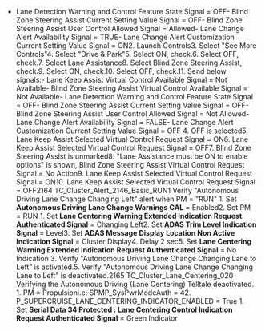 - Lane Detection Warning and Control Feature State Signal = OFF- Blind Zone Steering Assist Current Setting Value Signal = OFF- Blind Zone Steering Assist User Control Allowed Signal = Allowed- Lane Change Alert Availability Signal = TRUE- Lane Change Alert Customization Current Setting Value Signal = ON2. Launch Controls3. Select "See More Controls"4. Select "Drive & Park"5. Select ON, check.6. Select OFF, check.7. Select Lane Assistance8. Select Blind Zone Steering Assist, check.9. Select ON, check.10. Select OFF, check.11. Send below signals:- Lane Keep Assist Virtual Control Available Signal = Not Available- Blind Zone Steering Assist Virtual Control Available Signal = Not Available- Lane Detection Warning and Control Feature State Signal = OFF- Blind Zone Steering Assist Current Setting Value Signal = OFF- Blind Zone Steering Assist User Control Allowed Signal = Not Allowed- Lane Change Alert Availability Signal = FALSE- Lane Change Alert Customization Current Setting Value Signal = OFF 4. OFF is selected5. Lane Keep Assist Selected Virtual Control Request Signal = ON6. Lane Keep Assist Selected Virtual Control Request Signal = OFF7. Blind Zone Steering Assist is unmarked8. "Lane Assistance must be ON to enable options" is shown, Blind Zone Steering Assist Virtual Control Request Signal = No Action9. Lane Keep Assist Selected Virtual Control Request Signal = ON10. Lane Keep Assist Selected Virtual Control Request Signal = OFF2164 TC_Cluster_Alert_2146_Basic_RUN1 Verify "Autonomous Driving Lane Change Changing Left" alert when PM = "RUN" 1. Set **Autonomous Driving Lane Change Warnings CAL** = Enabled2. Set PM = RUN 1. Set **Lane Centering Warning Extended Indication Request Authenticated Signal** = Changing Left2. Set **ADAS Trim Level Indication Signal** = Level3. Set **ADAS Message Display Location Non Active Indication Signal** = Cluster Display4. Delay 2 sec5. Set **Lane Centering Warning Extended Indication Request Authenticated Signal** = No Indication 3. Verify "Autonomous Driving Lane Change Changing Lane to Left" is activated.5. Verify "Autonomous Driving Lane Change Changing Lane to Left" is deactivated.2165 TC_Cluster_Lane_Centering_020 Verifying the Autonomous Driving (Lane Centering) Telltale deactivated. 1. PM = Propulsioni.e: SPMP_SysPwrModeAuth = 42. P_SUPERCRUISE_LANE_CENTERING_INDICATOR_ENABLED = True 1. Set **Serial Data 34 Protected : Lane Centering Control Indication Request Authenticated Signal** = Green Indicator